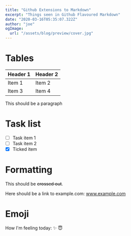 ```yaml
---
title: "Github Extensions to Markdown"
excerpt: "Things seen in Github Flavoured Markdown"
date: "2020-03-16T05:35:07.322Z"
author: "joe"
ogImage:
  url: "/assets/blog/preview/cover.jpg"
---
```


# Tables

| Header 1 | Header 2 |
|----------|----------|
| Item 1   | Item 2   |
| Item 3   | Item 4   |
This should be a paragraph

# Task list

- [ ] Task item 1
- [ ] Task item 2
- [x] Ticked item

# Formatting

This should be ~~crossed out~~.

Here should be a link to example.com: www.example.com

# Emoji

How I'm feeling today: :sparkles: :innocent:
